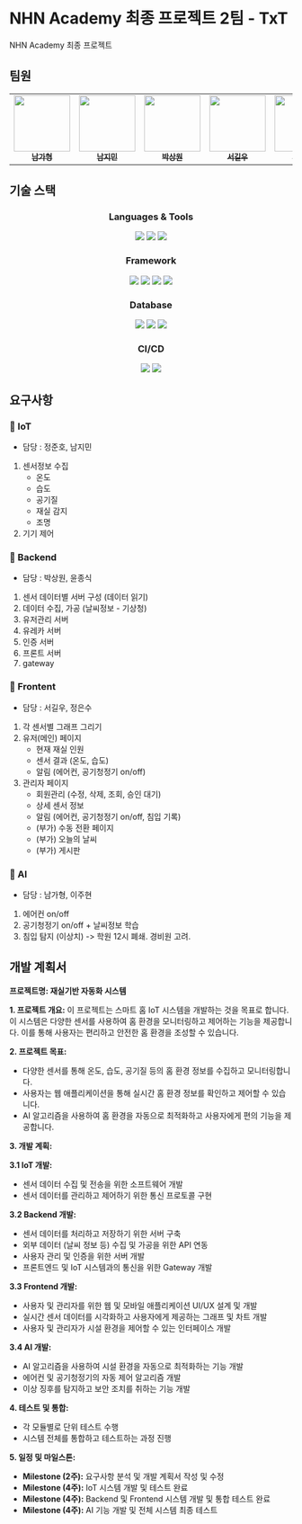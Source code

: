 # NHN Academy 최종 프로젝트 2팀 - TxT
NHN Academy 최종 프로젝트


## 팀원

<table>
  <tbody>
    <tr>
      <td align="center"><a href="https://github.com/GaHyoung"><img src="https://avatars.githubusercontent.com/u/140566942?s=96&v=4"width="100px;" alt=""/><br /><sub><b>남가형</b></sub></a><br /></td>
      <td align="center"><a href="https://github.com/woooyas"><img src="https://avatars.githubusercontent.com/u/99152474?v=4" width="100px;" alt=""/><br /><sub><b>남지민</b></sub></a><br /></td>
      <td align="center"><a href="https://github.com/pass0210"><img src="https://avatars.githubusercontent.com/u/87704860?v=4" width="100px;" alt=""/><br /><sub><b>박상원</b></sub></a><br /></td>
      <td align="center"><a href="https://github.com/GGilook"><img src="https://avatars.githubusercontent.com/u/92835879?v=4" width="100px;" alt=""/><br /><sub><b>서길우</b></sub></a><br /></td>
      <td align="center"><a href="https://github.com/jongsikk"><img src="https://avatars.githubusercontent.com/u/161236047?v=4" width="100px;" alt=""/><br /><sub><b>윤종식</b></sub></a><br /></td>
      <td align="center"><a href="https://github.com/joohyeon98"><img src="https://avatars.githubusercontent.com/u/80081712?v=4" width="100px;" alt=""/><br /><sub><b>이주현</b></sub></a><br /></td>
      <td align="center"><a href="https://github.com/halo-eunsu"><img src="https://avatars.githubusercontent.com/u/99951904?v=4" width="100px;" alt=""/><br /><sub><b>정은수</b></sub></a><br /></td>
      <td align="center"><a href="https://github.com/jjunho50"><img src="https://avatars.githubusercontent.com/u/44630047?v=4" width="100px;" alt=""/><br /><sub><b>정준호</b></sub></a><br /></td>
    </tr>
  </tbody>
</table>

## 기술 스택

<div align="center">
  <h3 align="center"> Languages & Tools </h3>
  <img src="https://img.shields.io/badge/Java-ED8B00?style=for-the-badge&logo=openjdk&logoColor=white"/> <img src="https://img.shields.io/badge/HTML5-E34F26?style=for-the-badge&logo=html5&logoColor=white"/> <img src="https://img.shields.io/badge/CSS3-1572B6?style=for-the-badge&logo=css3&logoColor=white"/> 
</div>

<div align="center">
<h3 align="center"> Framework </h3>
<img src="https://img.shields.io/badge/Spring-6DB33F?style=for-the-badge&logo=spring&logoColor=white"/> <img src="https://img.shields.io/badge/Spring_Boot-F2F4F9?style=for-the-badge&logo=spring-boot"/> <img src="https://img.shields.io/badge/Spring_Security-6DB33F?style=for-the-badge&logo=Spring-Security&logoColor=white"/> <img src="https://img.shields.io/badge/Eureka-22ADF6?style=for-the-badge&logo=Spring&logoColor=white"/>
</div>

<div align="center">
  <h3 align="center"> Database </h3>
  <img src="https://img.shields.io/badge/MySQL-005C84?style=for-the-badge&logo=mysql&logoColor=white"/> <img src="https://img.shields.io/badge/redis-%23DD0031.svg?&style=for-the-badge&logo=redis&logoColor=white"/> <img src="https://img.shields.io/badge/InfluxDB-22ADF6?style=for-the-badge&logo=InfluxDB&logoColor=white"/>
</div>

<div align="center">
  <h3 align="center"> CI/CD </h3>
<img src="https://img.shields.io/badge/Sonarqube-5190cf?style=for-the-badge&logo=sonarqube&logoColor=white"/> <img src="https://img.shields.io/badge/Jenkins-D24939?style=for-the-badge&logo=Jenkins&logoColor=white"/>
</div>


## 요구사항

### 🌱 IoT 
- 담당 : 정준호, 남지민
1. 센서정보 수집
   - 온도
   - 습도
   - 공기질
   - 재실 감지
   - 조명
3. 기기 제어

### 🌱 Backend 
- 담당 : 박상원, 윤종식
1. 센서 데이터별 서버 구성 (데이터 읽기)
2. 데이터 수집, 가공 (날씨정보 - 기상청)
3. 유저관리 서버
4. 유레카 서버
5. 인증 서버
6. 프론트 서버
7. gateway

### 🌱 Frontent
- 담당 : 서길우, 정은수
1. 각 센서별 그래프 그리기
2. 유저(메인) 페이지
   - 현재 재실 인원
   - 센서 결과 (온도, 습도)
   - 알림 (에어컨, 공기청정기 on/off)
4. 관리자 페이지
   - 회원관리 (수정, 삭제, 조회, 승인 대기)
   - 상세 센서 정보
   - 알림 (에어컨, 공기청정기 on/off, 침입 기록)
   - (부가) 수동 전환 페이지
   - (부가) 오늘의 날씨
   - (부가) 게시판
### 🌱 AI
- 담당 : 남가형, 이주현
1. 에어컨 on/off
2. 공기청정기 on/off + 날씨정보 학습
3. 침입 탐지 (이상치) -> 학원 12시 폐쇄. 경비원 고려.

## 개발 계획서

**프로젝트명: 재실기반 자동화 시스템**

**1. 프로젝트 개요:**
이 프로젝트는 스마트 홈 IoT 시스템을 개발하는 것을 목표로 합니다. 이 시스템은 다양한 센서를 사용하여 홈 환경을 모니터링하고 제어하는 기능을 제공합니다. 이를 통해 사용자는 편리하고 안전한 홈 환경을 조성할 수 있습니다.

**2. 프로젝트 목표:**
- 다양한 센서를 통해 온도, 습도, 공기질 등의 홈 환경 정보를 수집하고 모니터링합니다.
- 사용자는 웹 애플리케이션을 통해 실시간 홈 환경 정보를 확인하고 제어할 수 있습니다.
- AI 알고리즘을 사용하여 홈 환경을 자동으로 최적화하고 사용자에게 편의 기능을 제공합니다.

**3. 개발 계획:**

**3.1 IoT 개발:**
- 센서 데이터 수집 및 전송을 위한 소프트웨어 개발
- 센서 데이터를 관리하고 제어하기 위한 통신 프로토콜 구현

**3.2 Backend 개발:**
- 센서 데이터를 처리하고 저장하기 위한 서버 구축
- 외부 데이터 (날씨 정보 등) 수집 및 가공을 위한 API 연동
- 사용자 관리 및 인증을 위한 서버 개발
- 프론트엔드 및 IoT 시스템과의 통신을 위한 Gateway 개발

**3.3 Frontend 개발:**
- 사용자 및 관리자를 위한 웹 및 모바일 애플리케이션 UI/UX 설계 및 개발
- 실시간 센서 데이터를 시각화하고 사용자에게 제공하는 그래프 및 차트 개발
- 사용자 및 관리자가 시설 환경을 제어할 수 있는 인터페이스 개발

**3.4 AI 개발:**
- AI 알고리즘을 사용하여 시설 환경을 자동으로 최적화하는 기능 개발
- 에어컨 및 공기청정기의 자동 제어 알고리즘 개발
- 이상 징후를 탐지하고 보안 조치를 취하는 기능 개발

**4. 테스트 및 통합:**
- 각 모듈별로 단위 테스트 수행
- 시스템 전체를 통합하고 테스트하는 과정 진행

**5. 일정 및 마일스톤:**
- **Milestone (2주):** 요구사항 분석 및 개발 계획서 작성 및 수정
- **Milestone (4주):** IoT 시스템 개발 및 테스트 완료
- **Milestone (4주):** Backend 및 Frontend 시스템 개발 및 통합 테스트 완료
- **Milestone (4주):** AI 기능 개발 및 전체 시스템 최종 테스트
